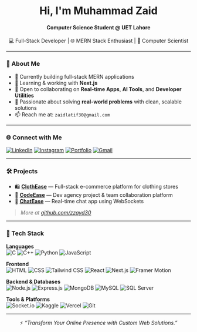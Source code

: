 <h1 align="center">Hi, I'm Muhammad Zaid</h1>
<h4 align="center">Computer Science Student @ UET Lahore</h4>
<p align="center">💻 Full-Stack Developer | 🌐 MERN Stack Enthusiast | 🧠 Computer Scientist</p>

---

### 🚀 About Me

- 🔭 Currently building full-stack MERN applications  
- 🌱 Learning & working with **Next.js**
- 🤝 Open to collaborating on **Real-time Apps**, **AI Tools**, and **Developer Utilities**
- 🎯 Passionate about solving **real-world problems** with clean, scalable solutions
- 📫 Reach me at: `zaidlatif30@gmail.com`

---

### 🌐 Connect with Me

[![LinkedIn](https://img.shields.io/badge/-LinkedIn-%230077B5?style=for-the-badge&logo=linkedin&logoColor=white)](https://www.linkedin.com/in/muhammad-zaid-latif-3488a9276/)
[![Instagram](https://img.shields.io/badge/Instagram-%23E4405F.svg?style=for-the-badge&logo=instagram&logoColor=white)](https://instagram.com/__zzayd__)
[![Portfolio](https://img.shields.io/badge/Portfolio-000000?style=for-the-badge&logo=vercel&logoColor=white)](https://zaid-latif.vercel.app)
[![Gmail](https://img.shields.io/badge/Gmail-D14836?style=for-the-badge&logo=gmail&logoColor=white)](mailto:zaidlatif30@gmail.com)

---

### 🛠️ Projects

- 🛍️ [**ClothEase**](https://github.com/zzayd30/ClothEase-Front-End) — Full-stack e-commerce platform for clothing stores  
- 🎯 [**CodeEase**](https://github.com/zzayd30/CodeEase-Front-End) — Dev agency project & team collaboration platform  
- 💬 [**ChatEase**](https://github.com/zzayd30/ChatEase-Front-End) — Real-time chat app using WebSockets  

> _More at [github.com/zzayd30](https://github.com/zzayd30)_

---

### 🧰 Tech Stack

**Languages**  
![C](https://img.shields.io/badge/C-00599C?style=for-the-badge&logo=c&logoColor=white)
![C++](https://img.shields.io/badge/C++-00599C?style=for-the-badge&logo=c%2B%2B&logoColor=white)
![Python](https://img.shields.io/badge/Python-3776AB?style=for-the-badge&logo=python&logoColor=white)
![JavaScript](https://img.shields.io/badge/JavaScript-F7DF1E?style=for-the-badge&logo=javascript&logoColor=black)

**Frontend**  
![HTML](https://img.shields.io/badge/HTML-E34F26?style=for-the-badge&logo=html5&logoColor=white)
![CSS](https://img.shields.io/badge/CSS-1572B6?style=for-the-badge&logo=css3&logoColor=white)
![Tailwind CSS](https://img.shields.io/badge/TailwindCSS-38B2AC?style=for-the-badge&logo=tailwind-css&logoColor=white)
![React](https://img.shields.io/badge/React-20232A?style=for-the-badge&logo=react&logoColor=61DAFB)
![Next.js](https://img.shields.io/badge/Next.js-black?style=for-the-badge&logo=nextdotjs&logoColor=white)
![Framer Motion](https://img.shields.io/badge/Framer_Motion-black?style=for-the-badge&logo=framer&logoColor=white)

**Backend & Databases**  
![Node.js](https://img.shields.io/badge/Node.js-339933?style=for-the-badge&logo=node.js&logoColor=white)
![Express.js](https://img.shields.io/badge/Express.js-404D59?style=for-the-badge&logo=express&logoColor=white)
![MongoDB](https://img.shields.io/badge/MongoDB-47A248?style=for-the-badge&logo=mongodb&logoColor=white)
![MySQL](https://img.shields.io/badge/MySQL-00758F?style=for-the-badge&logo=mysql&logoColor=white)
![SQL Server](https://img.shields.io/badge/SQL_Server-CC2927?style=for-the-badge&logo=microsoftsqlserver&logoColor=white)

**Tools & Platforms**  
![Socket.io](https://img.shields.io/badge/Socket.io-000000?style=for-the-badge&logo=socketdotio&logoColor=white)
![Kaggle](https://img.shields.io/badge/Kaggle-20BEFF?style=for-the-badge&logo=kaggle&logoColor=white)
![Vercel](https://img.shields.io/badge/Vercel-000000?style=for-the-badge&logo=vercel&logoColor=white)
![Git](https://img.shields.io/badge/Git-F05032?style=for-the-badge&logo=git&logoColor=white)

---

<p align="center">⚡ <i>“Transform Your Online Presence with Custom Web Solutions.”</i></p>
